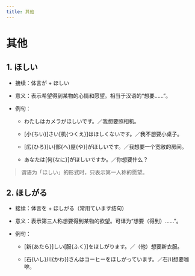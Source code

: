 ```yaml
---
title: 其他
---
```


# 其他

## 1. ほしい

- 接续：体言が + ほしい

- 意义：表示希望得到某物的心情和愿望。相当于汉语的“想要……”。

- 例句：

    - わたしはカメラがほしいです。／我想要照相机。

    - [小{ちい}]さい[机{つくえ}]はほしくないです。／我不想要小桌子。

    - [広{ひろ}]い[部{へ}屋{や}]がほしいです。／我想要一个宽敞的房间。

    - あなたは[何{なに}]がほしいですか。／你想要什么？

> 谓语为「ほしい」的形式时，只表示第一人称的愿望。

## 2. ほしがる

- 接续：体言を + ほしがる（常用ています结句）

- 意义：表示第三人称想要得到某物的欲望。可译为“想要（得到）……”。

- 例句：

    - [新{あたら}]しい[服{ふく}]をほしがります。／（他）想要新衣服。

    - [石{いし}川{かわ}]さんはコーヒーをほしがっています。／石川想要咖啡。
